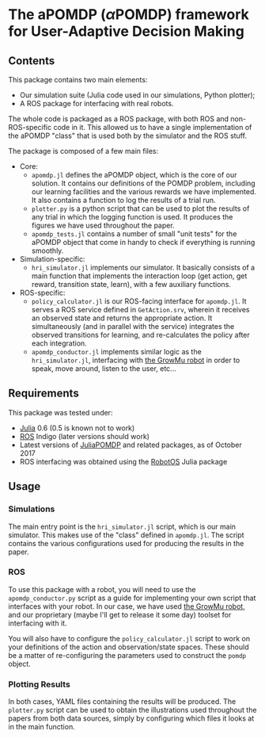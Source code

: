 # The aPOMDP ($\alpha$POMDP) framework for User-Adaptive Decision Making

## Contents
This package contains two main elements:
* Our simulation suite (Julia code used in our simulations, Python plotter);
* A ROS package for interfacing with real robots.

The whole code is packaged as a ROS package, with both ROS and non-ROS-specific code in it. This allowed us to have a single implementation of the aPOMDP "class" that is used both by the simulator and the ROS stuff.

The package is composed of a few main files:
* Core:
  * `apomdp.jl` defines the aPOMDP object, which is the core of our solution. It contains our definitions of the POMDP problem, including our learning facilities and the various rewards we have implemented. It also contains a function to log the results of a trial run.
  * `plotter.py` is a python script that can be used to plot the results of any trial in which the logging function is used. It produces the figures we have used throughout the paper.
  * `apomdp_tests.jl` contains a number of small "unit tests" for the aPOMDP object that come in handy to check if everything is running smoothly.
* Simulation-specific:
  *  `hri_simulator.jl` implements our simulator. It basically consists of a main function that implements the interaction loop (get action, get reward, transition state, learn), with a few auxiliary functions.
* ROS-specific:
  * `policy_calculator.jl` is our ROS-facing interface for `apomdp.jl`. It serves a ROS service defined in `GetAction.srv`, wherein it receives an observed state and returns the appropriate action. It simultaneously (and in parallel with the service) integrates the observed transitions for learning, and re-calculates the policy after each integration.
  * `apomdp_conductor.jl` implements similar logic as the `hri_simulator.jl`, interfacing with [the GrowMu robot](www.growmeup.eu) in order to speak, move around, listen to the user, etc...

## Requirements
This package was tested under:
* [Julia](https://julialang.org/) 0.6 (0.5 is known not to work)
* [ROS](http://www.ros.org/) Indigo (later versions should work)
* Latest versions of [JuliaPOMDP](https://github.com/JuliaPOMDP/POMDPs.jl) and related packages, as of October 2017
* ROS interfacing was obtained using the [RobotOS](https://github.com/jdlangs/RobotOS.jl) Julia package

## Usage
### Simulations
The main entry point is the `hri_simulator.jl` script, which is our main simulator. This makes use of the "class" defined in `apomdp.jl`. The script contains the various configurations used for producing the results in the paper.


### ROS
To use this package with a robot, you will need to use the `apomdp_conductor.py` script as a guide for implementing your own script that interfaces with your robot. In our case, we have used [the GrowMu robot](www.growmeup.eu), and our proprietary (maybe I'll get to release it some day) toolset for interfacing with it.

You will also have to configure the `policy_calculator.jl` script to work on your definitions of the action and observation/state spaces. These should be a matter of re-configuring the parameters used to construct the `pomdp` object.

### Plotting Results
In both cases, YAML files containing the results will be produced. The `plotter.py` script can be used to obtain the illustrations used throughout the papers from both data sources, simply by configuring which files it looks at in the main function.


